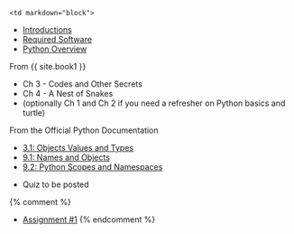 	<td markdown="block">
* [Introductions](slides/01/intro.html)
* [Required Software](slides/01/required-software.html)
* [Python Overview](slides/01/python-overview.html)

<!--
* [First Java Program](slides/01/first-java.html)
-->
</td>
	<td markdown="block">

From {{ site.book1 }}

* Ch 3 - Codes and Other Secrets
* Ch 4 - A Nest of Snakes
* (optionally Ch 1 and Ch 2 if you need a refresher on Python basics and turtle)

From the Official Python Documentation

* [3.1: Objects Values and Types](https://docs.python.org/3.5/reference/datamodel.html#objects-values-and-types)
* [9.1: Names and Objects](https://docs.python.org/3/tutorial/classes.html#a-word-about-names-and-objects)
* [9.2: Python Scopes and Namespaces](https://docs.python.org/3/tutorial/classes.html#python-scopes-and-namespaces)
</td>
	<td markdown="block">

* Quiz to be posted

{% comment %}
* [Assignment #1](assignments/hw01.html)
{% endcomment %}
</td>
